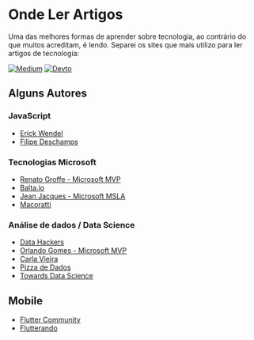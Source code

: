 # Onde Ler Artigos

Uma das melhores formas de aprender sobre tecnologia, ao contrário do que muitos acreditam, é lendo. Separei os sites que mais utilizo para ler artigos de tecnologia:

[![Medium](https://img.shields.io/badge/Medium-12100E?style=for-the-badge&logo=medium&logoColor=white)](https://medium.com/) 
[![Devto](https://img.shields.io/badge/dev.to-0A0A0A?style=for-the-badge&logo=dev.to&logoColor=white)](https://dev.to/)

## Alguns Autores 

### JavaScript 

- [Erick Wendel](https://medium.com/@erickwendel)
- [Filipe Deschamps](https://medium.com/@FilipeDeschamps)

### Tecnologias Microsoft 

- [Renato Groffe - Microsoft MVP](https://renatogroffe.medium.com/)
- [Balta.io](https://medium.com/balta-io/latest)
- [Jean Jacques - Microsoft MSLA](https://jjeanjacques10.medium.com/)
- [Macoratti](http://macoratti.net)

### Análise de dados / Data Science

- [Data Hackers](https://medium.com/data-hackers)
- [Orlando Gomes - Microsoft MVP](https://medium.com/@_orlandogomes)
- [Carla Vieira](https://medium.com/@carlaprv)
- [Pizza de Dados](https://medium.com/pizzadedados)
- [Towards Data Science](https://towardsdatascience.com/)

## Mobile

- [Flutter Community](https://medium.com/flutter-community)
- [Flutterando](https://medium.com/flutterando)